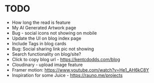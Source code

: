 # TODO

- How long the read is feature
- My AI Generated Artwork page
- Bug - social icons not showing on mobile
- Update the UI on blog index page
- Include Tags in blog cards
- Bug: Social sharing link pic not showing
- Search functionality on blog/site?
- Click to copy blog url - https://kentcdodds.com/blog
- Cloudinary - upload image feature
- Framer motion: https://www.youtube.com/watch?v=He1_AH6kC8Y
- Inspiration for some Juice - https://rauno.me/projects
